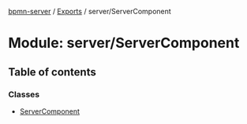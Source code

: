 [bpmn-server](../README.md) / [Exports](../modules.md) / server/ServerComponent

# Module: server/ServerComponent

## Table of contents

### Classes

- [ServerComponent](../classes/server_ServerComponent.ServerComponent.md)
